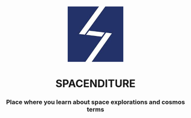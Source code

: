 <p align="center">
  <img src="./static/img/spacenditure.jpeg" width="150" alt="spacenditure logo" />
</p>

<h1 align="center">SPACENDITURE</h1>
<h3 align="center">Place where you learn about space explorations and cosmos terms</h3>
